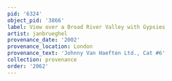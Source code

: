 ```yaml
---
pid: '6324'
object_pid: '3866'
label: View over a Broad River Valley with Gypsies
artist: janbrueghel
provenance_date: '2002'
provenance_location: London
provenance_text: 'Johnny Van Haeften Ltd., Cat #6'
collection: provenance
order: '2062'
---
```


